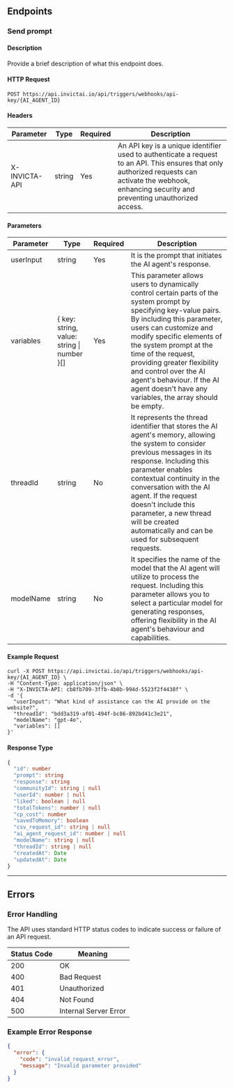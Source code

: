 ## Endpoints

### Send prompt

#### Description

Provide a brief description of what this endpoint does.

#### HTTP Request

```http
POST https://api.invictai.io/api/triggers/webhooks/api-key/{AI_AGENT_ID}
```

#### Headers

| Parameter | Type   | Required | Description          |
|-----------|--------|----------|----------------------|
| X-INVICTA-API    | string | Yes      | An API key is a unique identifier used to authenticate a request to an API. This ensures that only authorized requests can activate the webhook, enhancing security and preventing unauthorized access. |

#### Parameters

| Parameter | Type   | Required | Description          |
|-----------|--------|----------|----------------------|
| userInput | string | Yes      | It is the prompt that initiates the AI agent's response. |
| variables | \{ key: string, value: string \| number \}\[\] | Yes      | This parameter allows users to dynamically control certain parts of the system prompt by specifying key-value pairs. By including this parameter, users can customize and modify specific elements of the system prompt at the time of the request, providing greater flexibility and control over the AI agent's behaviour. If the AI agent doesn't have any variables, the array should be empty. |
| threadId | string    | No       | It represents the thread identifier that stores the AI agent's memory, allowing the system to consider previous messages in its response. Including this parameter enables contextual continuity in the conversation with the AI agent. If the request doesn't include this parameter, a new thread will be created automatically and can be used for subsequent requests. |
| modelName | string | No      | It specifies the name of the model that the AI agent will utilize to process the request. Including this parameter allows you to select a particular model for generating responses, offering flexibility in the AI agent's behaviour and capabilities. |

#### Example Request

```curl
curl -X POST https://api.invictai.io/api/triggers/webhooks/api-key/{AI_AGENT_ID} \
-H "Content-Type: application/json" \
-H "X-INVICTA-API: cb8fb709-3ffb-4b0b-994d-5523f2f4438f" \
-d '{
  "userInput": "What kind of assistance can the AI provide on the website?",
  "threadId": "bdd3a319-af01-494f-bc86-892bd41c3e21",
  "modelName": "gpt-4o",
  "variables": []
}'
```

#### Response Type

```typescript
{
  "id": number
  "prompt": string
  "response": string
  "communityId": string | null
  "userId": number | null
  "liked": boolean | null
  "totalTokens": number | null
  "cp_cost": number
  "savedToMemory": boolean
  "csv_request_id": string | null
  "ai_agent_request_id": number | null
  "modelName": string | null
  "threadId": string | null
  "createdAt": Date
  "updatedAt": Date
}
```

---

## Errors

### Error Handling

The API uses standard HTTP status codes to indicate success or failure of an API request.

| Status Code | Meaning                |
|-------------|------------------------|
| 200         | OK                     |
| 400         | Bad Request            |
| 401         | Unauthorized           |
| 404         | Not Found              |
| 500         | Internal Server Error  |

### Example Error Response

```json
{
  "error": {
    "code": "invalid_request_error",
    "message": "Invalid parameter provided"
  }
}
```
